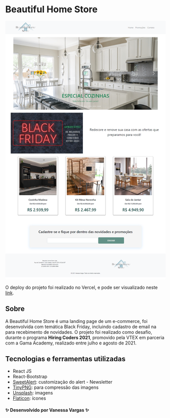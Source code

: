 # Beautiful Home Store

<div align="center">

![Layout-projeto](https://github.com/vanessavargas/hiring-coders-2021/blob/master/src/assets/img/layout.png)

</div>

O deploy do projeto foi realizado no Vercel, e pode ser visualizado neste [link](https://beautifulhomestore.vercel.app/).

## Sobre

A Beautiful Home Store é uma landing page de um e-commerce, foi desenvolvida com temática Black Friday, incluindo cadastro de email na para recebimento de novidades. O projeto foi realizado como desafio, durante o programa **Hiring Coders 2021**, promovido pela VTEX em parceria com a Gama Academy, realizado entre julho e agosto de 2021. 

## Tecnologias e ferramentas utilizadas

- React JS
- React-Bootstrap
- [SweetAlert](https://sweetalert.js.org/): customização do alert - Newsletter
- [TinyPNG](https://tinypng.com/): para compressão das imagens
- [Unsplash](https://unsplash.com/): imagens
- [Flaticon](https://www.flaticon.com/): ícones

#### ✨ Desenvolvido por Vanessa Vargas ✨
